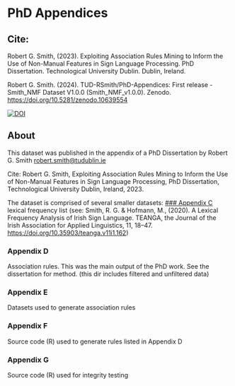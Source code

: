 # PhD Appendices

## Cite: 

Robert G. Smith, (2023). Exploiting Association Rules Mining to Inform the Use of Non-Manual Features in Sign Language Processing. PhD Dissertation. Technological University Dublin. Dublin, Ireland.

Robert G. Smith. (2024). TUD-RSmith/PhD-Appendices: First release - Smith_NMF Dataset V1.0.0 (Smith_NMF_v1.0.0). Zenodo. https://doi.org/10.5281/zenodo.10639554

[![DOI](https://zenodo.org/badge/560578153.svg)](https://zenodo.org/doi/10.5281/zenodo.10639533)

## About
This dataset was published in the appendix of a PhD Dissertation by Robert G. Smith robert.smith@tudublin.ie

Cite: Robert G. Smith, Exploiting Association Rules Mining to Inform the Use of Non-Manual Features in Sign Language Processing, PhD Dissertation, Technological University Dublin, Ireland, 2023.

The dataset is comprised of several smaller datasets: 
[### Appendix C](https://github.com/TUD-RSmith/PhD-Appendices/tree/main/AppendixC-most_frequent_lexical_items_in_the_SOI_corpus)
lexical frequency list (see: Smith, R. G. & Hofmann, M., (2020). A Lexical Frequency Analysis of Irish Sign Language. TEANGA, the Journal of the Irish Association for Applied Linguistics, 11, 18–47. https://doi.org/10.35903/teanga.v11i1.162)

### Appendix D
Association rules. This was the main output of the PhD work. See the dissertation for method. (this dir includes filtered and unfiltered data)

### Appendix E
Datasets used to generate association rules 

### Appendix F
Source code (R) used to generate rules listed in Appendix D 

### Appendix G
Source code (R) used for integrity testing